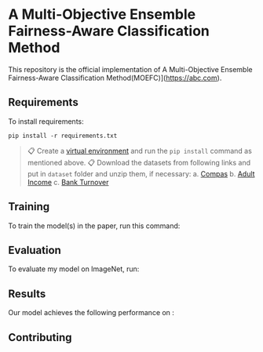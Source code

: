 
# A Multi-Objective Ensemble Fairness-Aware Classification Method

This repository is the official implementation of A Multi-Objective Ensemble Fairness-Aware Classification Method(MOEFC)](https://abc.com). 

## Requirements

To install requirements:

```setup
pip install -r requirements.txt
```

>📋 Create a [virtual environment](https://docs.python.org/3/tutorial/venv.html) and run the `pip install` command as mentioned above.
>📋 Download the datasets from following links and put in `dataset` folder and unzip them, if necessary:
  a. [Compas](https://www.kaggle.com/danofer/compass/download)
  b. [Adult Income](https://www.kaggle.com/wenruliu/adult-income-dataset/download)
  c. [Bank Turnover](https://www.kaggle.com/barelydedicated/bank-customer-churn-modeling/download)

## Training

To train the model(s) in the paper, run this command:

## Evaluation

To evaluate my model on ImageNet, run:



## Results

Our model achieves the following performance on :


## Contributing
